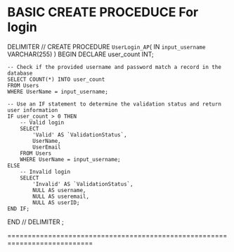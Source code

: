 # BASIC CREATE PROCEDUCE For login

DELIMITER //
CREATE PROCEDURE `UserLogin_AP`(
    IN `input_username` VARCHAR(255)
)
BEGIN
    DECLARE user_count INT;

    -- Check if the provided username and password match a record in the database
    SELECT COUNT(*) INTO user_count
    FROM Users
    WHERE UserName = input_username;

    -- Use an IF statement to determine the validation status and return user information
    IF user_count > 0 THEN
        -- Valid login
        SELECT
            'Valid' AS `ValidationStatus`,
            UserName,
            UserEmail
        FROM Users
        WHERE UserName = input_username;
    ELSE
        -- Invalid login
        SELECT
            'Invalid' AS `ValidationStatus`,
            NULL AS username,
            NULL AS useremail,
            NULL AS userID;
    END IF;
END //
DELIMITER ;

===========================================================================